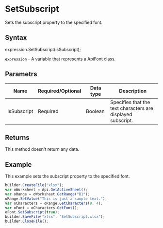 # SetSubscript

Sets the subscript property to the specified font.

## Syntax

expression.SetSubscript(isSubscript);

`expression` - A variable that represents a [ApiFont](../ApiFont.md) class.

## Parametrs

| **Name** | **Required/Optional** | **Data type** | **Description** |
| ------------- | ------------- | ------------- | ------------- |
| isSubscript | Required | Boolean | Specifies that the text characters are displayed subscript. |

## Returns

This method doesn't return any data.

## Example

This example sets the subscript property to the specified font.

```javascript
builder.CreateFile("xlsx");
var oWorksheet = Api.GetActiveSheet();
var oRange = oWorksheet.GetRange("B1");
oRange.SetValue("This is just a sample text.");
var oCharacters = oRange.GetCharacters(9, 4);
var oFont = oCharacters.GetFont();
oFont.SetSubscript(true);
builder.SaveFile("xlsx", "SetSubscript.xlsx");
builder.CloseFile();
```